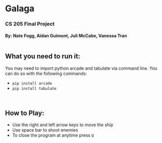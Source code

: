 # Galaga
### CS 205 Final Project
#### By: Nate Fogg, Aidan Guimont, Juli McCabe, Vanessa Tran </br></br>

## What you need to run it:
You may need to import python arcade and tabulate via command line. You can do so with the following commands:
- `pip install arcade`
- `pip install tabulate`

</br>

## How to Play:
- Use the right and left arrow keys to move the ship
- Use space bar to shoot enemies
- To close the program at anytime press `Q`
